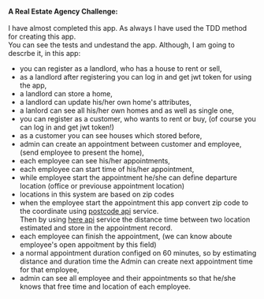 **A Real Estate Agency Challenge:** <br/><br/>
I have almost completed this app. As always I have used the TDD method for creating this app.<br/> You can see the tests and undestand the app. Although, I am going to descrbe it, in this app:<br/>
- you can register as a landlord, who has a house to rent or sell,
- as a landlord after registering you can log in and get jwt token for using the app,
- a landlord can store a home,
- a landlord can update his/her own home's attributes,
- a lanlord can see all his/her own homes and as well as single one,
- you can register as a customer, who wants to rent or buy, (of course you can log in and get jwt token!)
- as a customer you can see houses which stored before,
- admin can create an appointment between customer and employee, (send employee to present the home),
- each employee can see his/her appointments,
- each employee can start time of his/her appointment,
- while employee start the appointment he/she can define departure location (office or previouse appointment location)
- locations in this system are based on zip codes
- when the employee start the appointment this app convert zip code to the coordinate using [postcode api](https://postcodes.io/) service. <br/>
    Then by using [here api](https://www.here.com/) service the distance time between two location estimated and store in the appointment record.
- each employee can finish the appointment, (we can know aboute employee's open appoitment by this field)
- a normal appointment duration configed on 60 minutes, so by estimating distance and duration time the Admin can create next appointment time for that employee,
- admin can see all employee and their appointments so that he/she knows that free time and location of each employee.
